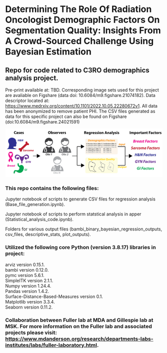 # Determining The Role Of Radiation Oncologist Demographic Factors On Segmentation Quality: Insights From A Crowd-Sourced Challenge Using Bayesian Estimation 

## Repo for code related to C3RO demographics analysis project. 
Pre-print available at: TBD. Corresponding image sets used for this project are avaliable on Figshare (data doi: 10.6084/m9.figshare.21074182). Data descriptor located at: https://www.medrxiv.org/content/10.1101/2022.10.05.22280672v1. All data has been anonymized to remove patient PHI. The CSV files generated as data for this specific project can also be found on Figshare (doi:10.6084/m9.figshare.24021591) <br>

<img src= "overview_figure.png" width="700">

### This repo contains the following files: <br>
Jupyter notebook of scripts to generate CSV files for regression analysis (Base_file_generation.ipynb). <br>

Jupyter notebook of scripts to perform statstical analysis in apper (Statistical_analysis_code.ipynb). <br>

Folders for various output files (bambi_binary_bayesian_regression_outputs, csv_files, descriptive_stats, plot_outputs). <br>

### Utilized the following core Python (version 3.8.17) libraries in project: <br>

arviz version 0.15.1. <br>
bambi version 0.12.0. <br>
pymc version 5.6.1. <br>
SimpleITK version 2.1.1. <br>
Numpy version 1.24.4. <br>
Pandas version 1.4.2. <br>
Surface-Distance-Based-Measures version 0.1. <br>
Matplotlib version 3.3.4.<br>
Seaborn version 0.11.2. <br>

### Collaboration between Fuller lab at MDA and Gillespie lab at MSK. For more information on the Fuller lab and associated projects please visit: https://www.mdanderson.org/research/departments-labs-institutes/labs/fuller-laboratory.html. 
